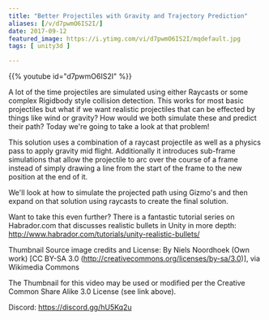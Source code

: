 ```yaml
---
title: "Better Projectiles with Gravity and Trajectory Prediction"
aliases: [/v/d7pwmO6IS2I/]
date: 2017-09-12
featured_image: https://i.ytimg.com/vi/d7pwmO6IS2I/mqdefault.jpg
tags: [ unity3d ]

---
```


{{% youtube id="d7pwmO6IS2I" %}}

A lot of  the time projectiles are simulated using either Raycasts or some complex Rigidbody style collision detection. This works for most basic projectiles but what if we want realistic projectiles that can be effected by things like wind or gravity? How would we both simulate these and predict their path? Today we're going to take a  look at that problem!

This solution uses a combination of a raycast projectile as well as a physics pass to apply gravity mid flight. Additionally it introduces sub-frame simulations that allow the projectile to arc over the course of a frame instead of simply drawing a line from the start of the frame to the new position at the end of it.

We'll look at how to simulate the projected path using Gizmo's and then expand on that solution using raycasts to create the final solution.

Want to take this even further? There is a fantastic tutorial series on Habrador.com that discusses realistic bullets in Unity in more depth: http://www.habrador.com/tutorials/unity-realistic-bullets/

Thumbnail Source image credits and License:
By Niels Noordhoek (Own work) [CC BY-SA 3.0 (http://creativecommons.org/licenses/by-sa/3.0)], via Wikimedia Commons

The Thumbnail for this video may be used or modified per the Creative Common Share Alike 3.0 License (see link above).

Discord: https://discord.gg/hU5Kq2u
